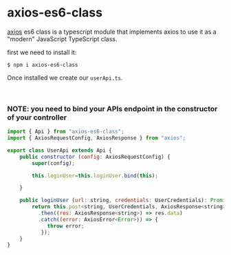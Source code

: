 # axios-es6-class

[axios](https://github.com/axios/axios) es6 class is a typescript module that implements axios to use it as a "modern" JavaScript TypeScript class.

first we need to install it:

```shell
$ npm i axios-es6-class
```

Once installed we create our `userApi.ts`.

<br />

### NOTE: you need to bind your APIs endpoint in the constructor of your controller

```javascript
import { Api } from "axios-es6-class";
import { AxiosRequestConfig, AxiosResponse } from "axios";

export class UserApi extends Api {
    public constructor (config: AxiosRequestConfig) {
        super(config);

        this.loginUser=this.loginUser.bind(this);

    }

    public loginUser (url: string, credentials: UserCredentials): Promise<string> {
        return this.post<string, UserCredentials, AxiosResponse<string>>(url, credentials)
          .then((res: AxiosResponse<string>) => res.data)
          .catch((error: AxiosError<Error>)) => {
             throw error;
           });
    }
}
```
